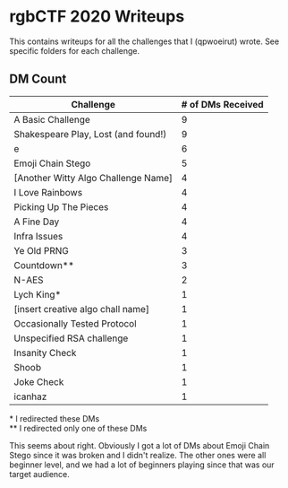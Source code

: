 # rgbCTF 2020 Writeups
This contains writeups for all the challenges that I (qpwoeirut) wrote.
See specific folders for each challenge.

## DM Count

|Challenge|# of DMs Received|
|---------|-----------------|
|A Basic Challenge|9|
|Shakespeare Play, Lost (and found!)|9|
|e|6|
|Emoji Chain Stego|5|
|\[Another Witty Algo Challenge Name\]|4|
|I Love Rainbows|4|
|Picking Up The Pieces|4|
|A Fine Day|4|
|Infra Issues|4|
|Ye Old PRNG|3|
|Countdown**|3|
|N-AES|2|
|Lych King*|1|
|\[insert creative algo chall name\]|1|
|Occasionally Tested Protocol|1|
|Unspecified RSA challenge|1|
|Insanity Check|1|
|Shoob|1|
|Joke Check|1|
|icanhaz|1|


\* I redirected these DMs<br>
\** I redirected only one of these DMs

This seems about right.
Obviously I got a lot of DMs about Emoji Chain Stego since it was broken and I didn't realize.
The other ones were all beginner level, and we had a lot of beginners playing since that was our target audience.
